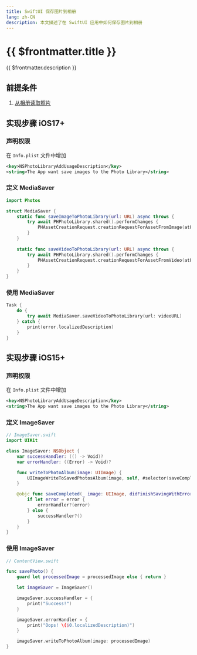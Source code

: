 ```yaml
---
title: SwiftUI 保存图片到相册
lang: zh-CN
description: 本文描述了在 SwiftUI 应用中如何保存图片到相册
---
```


# {{ $frontmatter.title }}

{{ $frontmatter.description }}

## 前提条件

1. [从相册读取照片](18-swiftui-image-picker)

## 实现步骤 iOS17+

### 声明权限

在 `Info.plist` 文件中增加
```xml
<key>NSPhotoLibraryAddUsageDescription</key>
<string>The App want save images to the Photo Library</string>
```

### 定义 MediaSaver

```swift
import Photos

struct MediaSaver {
    static func saveImageToPhotoLibrary(url: URL) async throws {
        try await PHPhotoLibrary.shared().performChanges {
            PHAssetCreationRequest.creationRequestForAssetFromImage(atFileURL: url)
        }
    }
    
    static func saveVideoToPhotoLibrary(url: URL) async throws {
        try await PHPhotoLibrary.shared().performChanges {
            PHAssetCreationRequest.creationRequestForAssetFromVideo(atFileURL: url)
        }
    }
}
```

### 使用 MediaSaver

```swift
Task {
    do {
        try await MediaSaver.saveVideoToPhotoLibrary(url: videoURL)
    } catch {
        print(error.localizedDescription)
    }
}
```

## 实现步骤 iOS15+

### 声明权限

在 `Info.plist` 文件中增加
```xml
<key>NSPhotoLibraryAddUsageDescription</key>
<string>The App want save images to the Photo Library</string>
```

### 定义 ImageSaver

```swift
// ImageSaver.swift
import UIKit

class ImageSaver: NSObject {
    var successHandler: (() -> Void)?
    var errorHandler: ((Error) -> Void)?

    func writeToPhotoAlbum(image: UIImage) {
        UIImageWriteToSavedPhotosAlbum(image, self, #selector(saveCompleted), nil)
    }

    @objc func saveCompleted(_ image: UIImage, didFinishSavingWithError error: Error?, contextInfo: UnsafeRawPointer) {
        if let error = error {
            errorHandler?(error)
        } else {
            successHandler?()
        }
    }
}
```

### 使用 ImageSaver

```swift
// ContentView.swift

func savePhoto() {
    guard let processedImage = processedImage else { return }

    let imageSaver = ImageSaver()

    imageSaver.successHandler = {
        print("Success!")
    }

    imageSaver.errorHandler = {
        print("Oops! \($0.localizedDescription)")
    }

    imageSaver.writeToPhotoAlbum(image: processedImage)
}
```